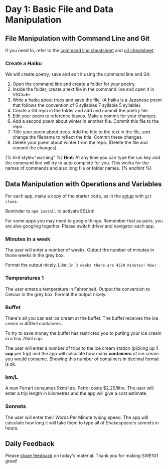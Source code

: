 # Day 1: Basic File and Data Manipulation

## File Manipulation with Command Line and Git

If you need to, refer to the [command line cheatsheet](../2-organising-and-managing-code-files/2.1-command-line.md#cheat-sheet) and [git cheatsheet](../2-organising-and-managing-code-files/2.2-git.md#cheat-sheet).

### Create a Haiku

We will create poetry, save and edit it using the command line and Git.

1. Open the command line and create a folder for your poetry.
2. Inside the folder, create a text file in the command line and open it in VSCode.
3. Write a haiku about trees and save the file. \(A haiku is a Japanese poem that follows the convention of 5 syllables 7 syllable 5 syllable\).
4. Create a Git repo in the folder and add and commit the poetry file.
5. Edit your poem to reference leaves. Make a commit for your changes.
6. Add a second poem about winter in another file. Commit this file to the repo.
7. Title your poem about trees. Add the title to the text in the file, and change the filename to reflect the title. Commit these changes.
8. Delete your poem about winter from the repo. \(Delete the file and commit the changes\).

{% hint style="warning" %}
**Hint:** At any time you can type the `tab` key and the command line will try to auto complete for you. This works for the names of commands and also long file or folder names.
{% endhint %}

## Data Manipulation with Operations and Variables

For each app, make a copy of the starter code, as in the [setup](https://swe101.rocketacademy.co/4-getting-started-with-code/4-2-our-first-program#setup) with `git clone`.

Reminder to `npm install` to activate ESLint!

For some apps you may need to google things. Remember that as pairs, you are also googling together. Please switch driver and navigator each app.

### **Minutes in a week**

The user will enter a number of weeks. Output the number of minutes in those weeks in the grey box.

Format the output nicely. Like: `In 3 weeks there are 4320 minutes! Wow!`

### **Temperatures 1**

The user enters a temperature in Fahrenheit. Output the conversion to Celsius in the grey box. Format the output nicely.

### **Buffet**

There's all you can eat ice cream at the buffet. The buffet receives the ice cream in 400ml containers.

To try to save money the buffet has restricted you to putting your ice cream in a tiny 70ml cup.

The user will enter a number of trips to the ice cream station \(picking up **1 cup** per trip\) and the app will calculate how many **containers** of ice cream you would consume. Showing this number of containers in decimal format is ok.

### **km/L**

A new Ferrari consumes 9km/litre. Petrol costs $2.20/litre. The user will enter a trip length in kilometres and the app will give a cost estimate.

### **Sonnets**

The user will enter their Words Per Minute typing speed. The app will calculate how long it will take them to type all of Shakespeare's sonnets in hours.

## Daily Feedback

Please [share feedback](https://forms.gle/8P4TURiYNPDmyAmH9) on today's material. Thank you for making SWE101 great!

